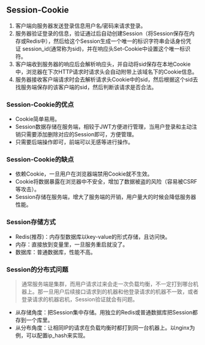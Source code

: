 ## Session-Cookie
1. 客户端向服务器发送登录信息用户名/密码来请求登录。
2. 服务器验证登录的信息，验证通过后自动创建Session（将Session保存在内存或Redis中），然后给这个Session生成一个唯一的标识字符串会话身份凭证 session_id(通常称为sid)，并在响应头Set-Cookie中设置这个唯一标识符。
3. 客户端收到服务器的响应后会解析响应头，并自动将sid保存在本地Cookie中，浏览器在下次HTTP请求时请求头会自动附带上该域名下的Cookie信息。
4. 服务器接收客户端请求时会去解析请求头Cookie中的sid，然后根据这个sid去找服务端保存的该客户端的sid，然后判断该请求是否合法。
### Session-Cookie的优点
- Cookie简单易用。
- Session数据存储在服务端，相较于JWT方便进行管理，当用户登录和主动注销只需要添加删除对应的Session即可，方便管理。
- 只需要后端操作即可，前端可以无感等进行操作。
### Session-Cookie的缺点
- 依赖Cookie，一旦用户在浏览器端禁用Cookie就不生效。
- Cookie将数据暴露在浏览器中不安全，增加了数据被盗的风险（容易被CSRF等攻击）。
- Session存储在服务端，增大了服务端的开销，用户量大的时候会降低服务器性能。
### Session存储方式
- Redis(推荐)：内存型数据库以key-value的形式存储，且访问快。
- 内存：直接放到变量里，一旦服务重启就没了。
- 数据库：普通数据库，性能不高。
### Session的分布式问题
> 通常服务端是集群，而用户请求过来会走一次负载均衡，不一定打到哪台机器上。那一旦用户后续接口请求到的机器和他登录请求的机器不一致，或者登录请求的机器宕机，Session验证就会有问题。

- 从存储角度：把Session集中存储。用独立的Redis或普通数据库把Session都存到一个库里。
- 从分布角度：让相同IP的请求在负载均衡时都打到同一台机器上。以nginx为例，可以配置ip_hash来实现。
